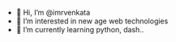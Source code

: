 - 👋 Hi, I’m @imrvenkata
- 👀 I’m interested in new age web technologies
- 🌱 I’m currently learning python, dash..

